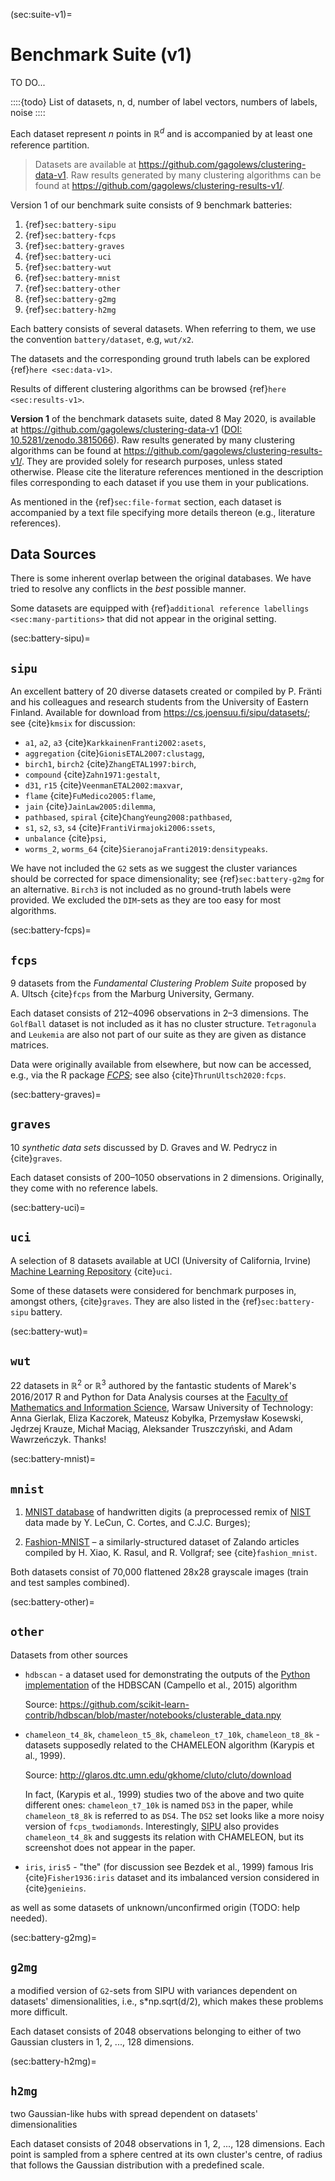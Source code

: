 



(sec:suite-v1)=
# Benchmark Suite (v1)

TO DO...



::::{todo}
List of datasets, n, d, number of label vectors, numbers of labels, noise
::::

Each dataset represent *n* points in $\mathbb{R}^d$
and is accompanied by at least one reference partition.






> Datasets are available at <https://github.com/gagolews/clustering-data-v1>.
> Raw results generated by many clustering algorithms can be found at
> <https://github.com/gagolews/clustering-results-v1/>.

Version 1 of our benchmark suite consists of 9 benchmark batteries:

1. {ref}`sec:battery-sipu`
2. {ref}`sec:battery-fcps`
3. {ref}`sec:battery-graves`
4. {ref}`sec:battery-uci`
5. {ref}`sec:battery-wut`
6. {ref}`sec:battery-mnist`
7. {ref}`sec:battery-other`
8. {ref}`sec:battery-g2mg`
9. {ref}`sec:battery-h2mg`

Each battery consists of several datasets.
When referring to them, we use the convention `battery/dataset`,
e.g, `wut/x2`.

The datasets and the corresponding ground truth labels
can be explored {ref}`here <sec:data-v1>`.

Results of different clustering algorithms can be browsed
{ref}`here <sec:results-v1>`.

**Version 1** of the benchmark datasets suite, dated 8 May 2020,
is available at <https://github.com/gagolews/clustering-data-v1>
([DOI: 10.5281/zenodo.3815066](https://doi.org/10.5281/zenodo.3815066)).
Raw results generated by many clustering algorithms can be found at
<https://github.com/gagolews/clustering-results-v1/>.
They are provided solely for research purposes,
unless stated otherwise. Please cite the literature references mentioned
in the description files corresponding to each dataset if you use
them in your publications.


As mentioned in the {ref}`sec:file-format` section,
each dataset is accompanied by a text file
specifying more details thereon (e.g., literature references).


## Data Sources

There is some inherent overlap between the original databases.
We have tried to resolve any conflicts in the *best* possible manner.

Some datasets are equipped with
{ref}`additional reference labellings <sec:many-partitions>`
that did not appear in the original setting.





(sec:battery-sipu)=
## `sipu`

An excellent battery of 20 diverse datasets created or compiled
by P. Fränti and his colleagues and research students
from the University of Eastern Finland.
Available for download from <https://cs.joensuu.fi/sipu/datasets/>;
see {cite}`kmsix` for discussion:

* `a1`, `a2`, `a3`       {cite}`KarkkainenFranti2002:asets`,
* `aggregation`          {cite}`GionisETAL2007:clustagg`,
* `birch1`, `birch2`     {cite}`ZhangETAL1997:birch`,
* `compound`             {cite}`Zahn1971:gestalt`,
* `d31`, `r15`           {cite}`VeenmanETAL2002:maxvar`,
* `flame`                {cite}`FuMedico2005:flame`,
* `jain`                 {cite}`JainLaw2005:dilemma`,
* `pathbased`, `spiral`  {cite}`ChangYeung2008:pathbased`,
* `s1`, `s2`, `s3`, `s4` {cite}`FrantiVirmajoki2006:ssets`,
* `unbalance`            {cite}`psi`,
* `worms_2`, `worms_64`  {cite}`SieranojaFranti2019:densitypeaks`.


We have not included the `G2` sets as we suggest
the cluster variances should be corrected for space dimensionality;
see {ref}`sec:battery-g2mg` for an alternative.
`Birch3` is not included as no ground-truth labels were provided.
We excluded the `DIM`-sets as they are too easy for most algorithms.



(sec:battery-fcps)=
## `fcps`

9 datasets from the *Fundamental Clustering Problem Suite*
proposed by A. Ultsch {cite}`fcps` from the Marburg University,
Germany.

Each dataset consists of 212–4096 observations in 2–3 dimensions.
The `GolfBall` dataset is not included as it has no cluster structure.
`Tetragonula` and `Leukemia` are also not part of our suite
as they are given as distance matrices.

Data were originally available from elsewhere, but now
can be accessed, e.g., via the R package
[*FCPS*](https://CRAN.R-project.org/package=FCPS);
see also {cite}`ThrunUltsch2020:fcps`.


(sec:battery-graves)=
## `graves`

10 *synthetic data sets* discussed by D. Graves and W. Pedrycz
in {cite}`graves`.

Each dataset consists of 200–1050 observations in 2 dimensions.
Originally, they come with no reference labels.




(sec:battery-uci)=
## `uci`

A selection of 8 datasets available at UCI
(University of California, Irvine)
[Machine Learning Repository](http://archive.ics.uci.edu/ml/)
{cite}`uci`.

Some of these datasets were considered for benchmark purposes
in, amongst others, {cite}`graves`.
They are also listed in the {ref}`sec:battery-sipu` battery.



(sec:battery-wut)=
## `wut`

22 datasets in $\mathbb{R}^2$ or $\mathbb{R}^3$
authored by the fantastic students of Marek's 2016/2017
R and Python for Data Analysis courses at the
[Faculty of Mathematics and Information Science](https://www.pw.edu.pl/engpw/Academics/Faculties/Faculty-of-Mathematics-and-Information-Science), Warsaw University of Technology:
Anna Gierlak,
Eliza Kaczorek,
Mateusz Kobyłka,
Przemysław Kosewski,
Jędrzej Krauze,
Michał Maciąg,
Aleksander Truszczyński,
and
Adam Wawrzeńczyk.
Thanks!



(sec:battery-mnist)=
## `mnist`

1. [MNIST database](https://en.wikipedia.org/wiki/MNIST_database)
    of handwritten digits (a preprocessed remix of
    [NIST](https://www.nist.gov/srd/nist-special-database-19) data
    made by Y. LeCun, C. Cortes, and C.J.C. Burges);

2. [Fashion-MNIST](https://github.com/zalandoresearch/fashion-mnist) –
    a similarly-structured dataset of Zalando articles
    compiled by H. Xiao, K. Rasul, and R. Vollgraf;
    see {cite}`fashion_mnist`.

Both datasets consist of 70,000 flattened 28x28 grayscale images
(train and test samples combined).



(sec:battery-other)=
## `other`

Datasets from other sources

* `hdbscan` - a dataset used for demonstrating the outputs of the
    [Python implementation](https://github.com/scikit-learn-contrib/hdbscan)
    of the HDBSCAN (Campello et al., 2015) algorithm

    Source: <https://github.com/scikit-learn-contrib/hdbscan/blob/master/notebooks/clusterable_data.npy>

* `chameleon_t4_8k`, `chameleon_t5_8k`, `chameleon_t7_10k`,
    `chameleon_t8_8k` - datasets supposedly related to the
    CHAMELEON algorithm (Karypis et al., 1999).

    Source: <http://glaros.dtc.umn.edu/gkhome/cluto/cluto/download>

    In fact, (Karypis et al., 1999) studies two of the above
    and two quite different ones:
    `chameleon_t7_10k` is named `DS3` in the paper, while
    `chameleon_t8_8k` is referred to as `DS4`.
    The `DS2` set looks like a more noisy version of `fcps_twodiamonds`.
    Interestingly,  [SIPU](https://cs.joensuu.fi/sipu/datasets/) also provides
    `chameleon_t4_8k` and suggests its relation with CHAMELEON, but
    its screenshot does not appear in the paper.

* `iris`, `iris5` - "the" (for discussion see Bezdek et al., 1999)
    famous Iris {cite}`Fisher1936:iris`
    dataset and its imbalanced version considered
    in {cite}`genieins`.


as well as some datasets of unknown/unconfirmed origin
(TODO: help needed).

(sec:battery-g2mg)=
## `g2mg`

a modified version of `G2`-sets from SIPU with variances
dependent on datasets' dimensionalities, i.e., s*np.sqrt(d/2),
which makes these problems more difficult.

Each dataset consists of 2048 observations belonging
to either of two Gaussian clusters in 1, 2, ..., 128 dimensions.


(sec:battery-h2mg)=
## `h2mg`

two Gaussian-like hubs with spread dependent on datasets' dimensionalities

Each dataset consists of 2048 observations in 1, 2, ..., 128 dimensions.
Each point is sampled from a sphere centred at its own cluster's centre,
of radius that follows the Gaussian distribution with a predefined scale.


